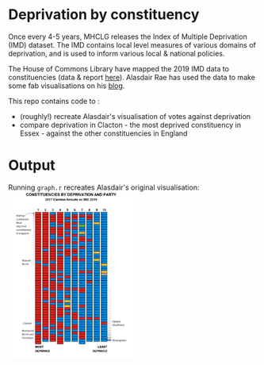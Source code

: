 # Deprivation by constituency

Once every 4-5 years, MHCLG releases the Index of Multiple Deprivation (IMD) dataset. The IMD contains local level measures of various domains of deprivation, and is used to inform various local & national policies.

The House of Commons Library have mapped the 2019 IMD data to constituencies (data & report [here](https://researchbriefings.parliament.uk/ResearchBriefing/Summary/CBP-7327)). Alasdair Rae has used the data to make some fab visualisations on his [blog](http://www.statsmapsnpix.com/2019/11/a-deprivation-by-constituency-chart.html).

This repo contains code to :

* (roughly!) recreate Alasdair's visualisation of votes against deprivation
* compare deprivation in Clacton - the most deprived constituency in Essex - against the other constituencies in England

# Output

Running `graph.r` recreates Alasdair's original visualisation:
<img src="constituency_deprivation.png" height="50%" width="50%">